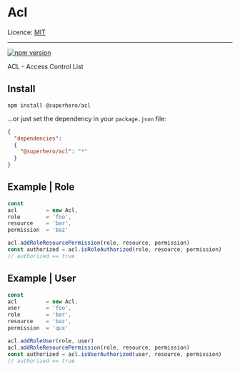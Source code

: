 # Acl

Licence: [MIT](https://opensource.org/licenses/MIT)

---

[![npm version](https://badge.fury.io/js/%40superhero%2Facl.svg)](https://badge.fury.io/js/%40superhero%2Facl)

ACL - Access Control List

## Install

`npm install @superhero/acl`

...or just set the dependency in your `package.json` file:

```json
{
  "dependencies":
  {
    "@superhero/acl": "*"
  }
}
```

## Example | Role

```js
const
acl         = new Acl,
role        = 'foo',
resource    = 'bar',
permission  = 'baz'

acl.addRoleResourcePermission(role, resource, permission)
const authorized = acl.isRoleAuthorized(role, resource, permission)
// authorized == true
```

## Example | User

```js
const
acl         = new Acl,
user        = 'foo',
role        = 'bar',
resource    = 'baz',
permission  = 'qux'

acl.addRoleUser(role, user)
acl.addRoleResourcePermission(role, resource, permission)
const authorized = acl.isUserAuthorized(user, resource, permission)
// authorized == true
```
